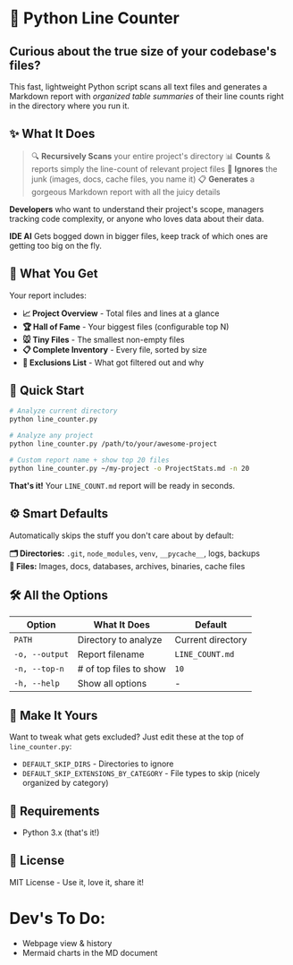 # 📏 Python Line Counter

## **Curious about the true size of your codebase's files?**
This fast, lightweight Python script scans all text files and generates a Markdown report with *organized table summaries* of their line counts right in the directory where you run it.

## ✨ What It Does

> 🔍 **Recursively Scans** your entire project's directory
📊 **Counts** & reports simply the line-count of relevant project files
🎯 **Ignores** the junk (images, docs, cache files, you name it)
📋 **Generates** a gorgeous Markdown report with all the juicy details

**Developers** who want to understand their project's scope, managers tracking code complexity, or anyone who loves data about their data.

**IDE AI** Gets bogged down in bigger files, keep track of which ones are getting too big on the fly.

## 🎁 What You Get

Your report includes:

- **📈 Project Overview** - Total files and lines at a glance
- **🏆 Hall of Fame** - Your biggest files (configurable top N)
- **🐭 Tiny Files** - The smallest non-empty files  
- **📋 Complete Inventory** - Every file, sorted by size
- **🚫 Exclusions List** - What got filtered out and why


## 🚀 Quick Start

```bash
# Analyze current directory
python line_counter.py

# Analyze any project
python line_counter.py /path/to/your/awesome-project

# Custom report name + show top 20 files
python line_counter.py ~/my-project -o ProjectStats.md -n 20
```

**That's it!** Your `LINE_COUNT.md` report will be ready in seconds.

## ⚙️ Smart Defaults

Automatically skips the stuff you don't care about by default:

**🗂️ Directories:** `.git`, `node_modules`, `venv`, `__pycache__`, logs, backups  
**📁 Files:** Images, docs, databases, archives, binaries, cache files

## 🛠️ All the Options

| Option | What It Does | Default |
|--------|-------------|---------|
| `PATH` | Directory to analyze | Current directory |
| `-o, --output` | Report filename | `LINE_COUNT.md` |
| `-n, --top-n` | # of top files to show | `10` |
| `-h, --help` | Show all options | - |

## 🎨 Make It Yours

Want to tweak what gets excluded? Just edit these at the top of `line_counter.py`:

- `DEFAULT_SKIP_DIRS` - Directories to ignore
- `DEFAULT_SKIP_EXTENSIONS_BY_CATEGORY` - File types to skip (nicely organized by category)

## 🔧 Requirements

- Python 3.x (that's it!)

## 📝 License

MIT License - Use it, love it, share it! 


# Dev's To Do: 
- Webpage view & history
- Mermaid charts in the MD document